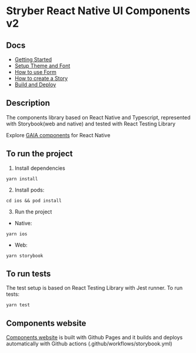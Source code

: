 # Stryber React Native UI Components v2

## Docs

* [Getting Started](https://github.com/stryberventures/stryber-react-native-ui-components-v2/wiki/1.-Getting-started)
* [Setup Theme and Font](https://github.com/stryberventures/stryber-react-native-ui-components-v2/wiki/2.-Theme)
* [How to use Form](https://github.com/stryberventures/stryber-react-native-ui-components-v2/wiki/3.-Form)
* [How to create a Story](https://github.com/stryberventures/stryber-react-native-ui-components-v2/wiki/4.-Create-a-Story)
* [Build and Deploy](https://github.com/stryberventures/stryber-react-native-ui-components-v2/wiki/3.-Build-and-Deploy)

## Description

The components library based on React Native and Typescript, represented with Storybook(web and native) and
tested with React Testing Library

Explore [GAIA components](https://stryberventures.github.io/stryber-react-native-ui-components-v2/) for React Native

## To run the project

1) Install dependencies

```shell script
yarn install
```

2) Install pods:

```shell script
cd ios && pod install
```

3) Run the project

* Native:

```shell script
yarn ios
```

* Web:

```shell script
yarn storybook
```

## To run tests

The test setup is based on React Testing Library with Jest runner. To run tests:
```shell script
yarn test 
```

## Components website

[Components website](https://stryberventures.github.io/stryber-react-native-ui-components-v2/) is built with Github Pages and it builds and deploys automatically
with Github actions (.github/workflows/storybook.yml)
